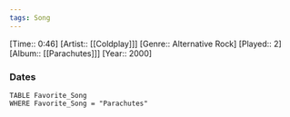 ```yaml
---
tags: Song  
---
```

[Time:: 0:46]
[Artist:: [[Coldplay]]]
[Genre:: Alternative Rock]
[Played:: 2]
[Album:: [[Parachutes]]]
[Year:: 2000]
### Dates
````dataview
TABLE Favorite_Song
WHERE Favorite_Song = "Parachutes"
````